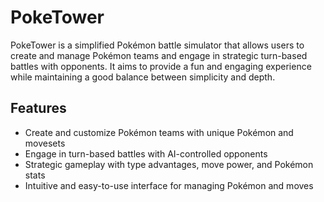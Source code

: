 # PokeTower
PokeTower is a simplified Pokémon battle simulator that allows users to create and manage Pokémon teams and engage in strategic turn-based battles with opponents. It aims to provide a fun and engaging experience while maintaining a good balance between simplicity and depth.

## Features
- Create and customize Pokémon teams with unique Pokémon and movesets
- Engage in turn-based battles with AI-controlled opponents
- Strategic gameplay with type advantages, move power, and Pokémon stats
- Intuitive and easy-to-use interface for managing Pokémon and moves
